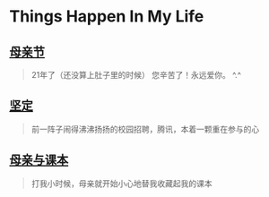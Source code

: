 # Things Happen In My Life

## [母亲节](mothers-day/2014.md)

> 21年了（还没算上肚子里的时候） 您辛苦了！永远爱你。 ^.^

## [坚定](keeping-determined.md)

> 前一阵子闹得沸沸扬扬的校园招聘，腾讯，本着一颗重在参与的心

## [母亲与课本](mom-and-textbooks.md)

> 打我小时候，母亲就开始小心地替我收藏起我的课本
